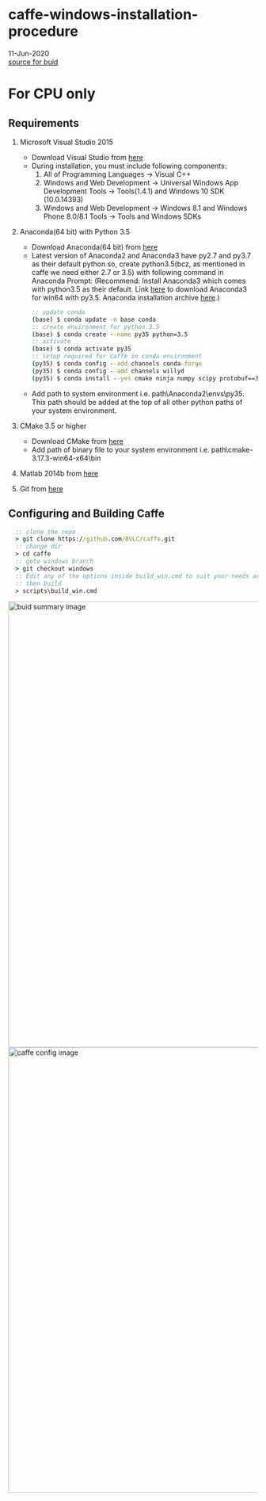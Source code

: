 # caffe-windows-installation-procedure
11-Jun-2020<br>
[source for buid](https://github.com/shibusahu30/caffe/tree/windows)
# For CPU only
## Requirements
  1. Microsoft Visual Studio 2015
      * Download Visual Studio from [here](https://my.visualstudio.com/Downloads)
      * During installation, you must include following components:
          1. All of Programming Languages -> Visual C++
          2. Windows and Web Development -> Universal Windows App Development Tools -> Tools(1.4.1) and Windows 10 SDK (10.0.14393)
          3. Windows and Web Development -> Windows 8.1 and Windows Phone 8.0/8.1 Tools -> Tools and Windows SDKs 
  2. Anaconda(64 bit) with Python 3.5
     
      * Download Anaconda(64 bit) from [here](https://www.anaconda.com/products/individual#Downloads)
      * Latest version of Anaconda2 and Anaconda3 have py2.7 and py3.7 as their default python so, create python3.5(bcz, as mentioned in caffe we need either 2.7 or 3.5) with following command in Anaconda Prompt:
      (Recommend: Install Anaconda3 which comes with python3.5 as their default. Link [here](https://repo.continuum.io/archive/Anaconda3-4.2.0-Windows-x86_64.exe) to download Anaconda3 for win64 with py3.5. Anaconda installation archive [here](https://repo.continuum.io/archive/index.html).)
          ```cmd
          :: update conda
          (base) $ conda update -n base conda
          :: create environment for python 3.5
          (base) $ conda create --name py35 python=3.5
          :: activate 
          (base) $ conda activate py35
          :: setup required for caffe in conda environment
          (py35) $ conda config --add channels conda-forge
          (py35) $ conda config --add channels willyd
          (py35) $ conda install --yes cmake ninja numpy scipy protobuf==3.1.0 six scikit-image pyyaml pydotplus graphviz
          ```
      * Add path to system environment i.e. path\Anaconda2\envs\py35. This path should be added at the top of all other python paths of your system environment.
  3. CMake 3.5 or higher
      * Download CMake from [here](https://cmake.org/download/)
      * Add path of binary file to your system environment i.e. path\cmake-3.17.3-win64-x64\bin
  4. Matlab 2014b from [here](https://in.mathworks.com/downloads/web_downloads)
  5. Git from [here](https://git-scm.com/downloads)
## Configuring and Building Caffe
```cmd
  :: clone the repo
  > git clone https://github.com/BVLC/caffe.git
  :: change dir
  > cd caffe
  :: goto windows branch
  > git checkout windows
  :: Edit any of the options inside build_win.cmd to suit your needs according to my build_win.cmd file
  :: then build
  > scripts\build_win.cmd
```


<img src="https://github.com/shibusahu30/caffe-windows-build-procedure/tree/master/images/im1.png" alt="buid summary image" width="900px">


<img src="https://github.com/shibusahu30/caffe-windows-build-procedure/tree/master/images/im2.png" alt="caffe config image" width="900px">
